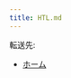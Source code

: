 ```yaml
---
title: HTL.md
---
```

<div>

転送先:

-   [ホーム](/%E3%83%9B%E3%83%BC%E3%83%A0 "ホーム")

</div>

<div>

</div>
